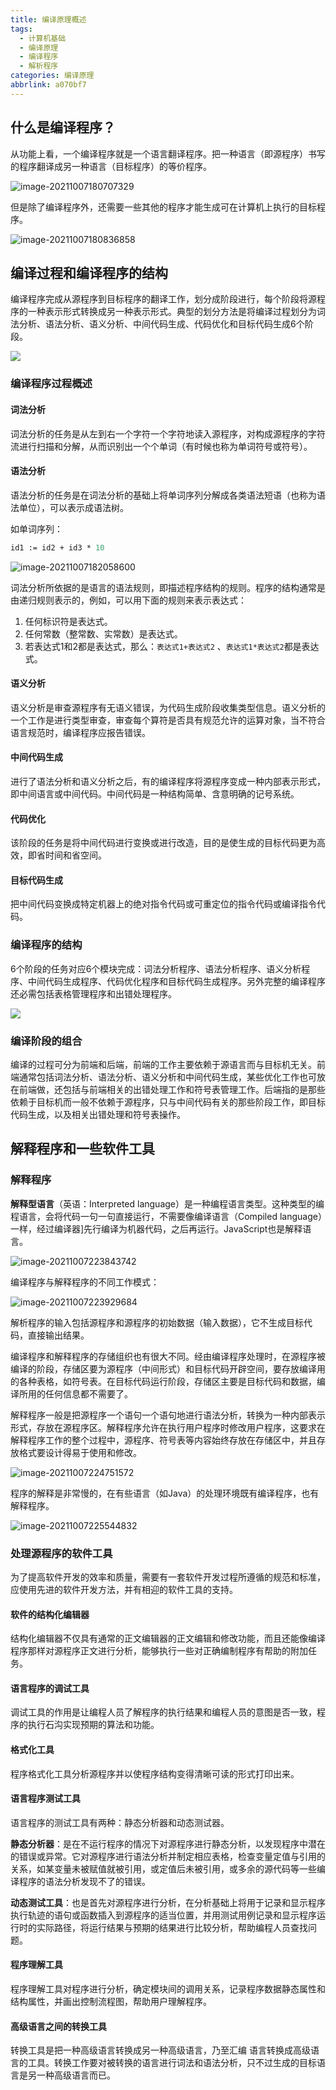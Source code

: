 ```yaml
---
title: 编译原理概述
tags:
  - 计算机基础
  - 编译原理
  - 编译程序
  - 解析程序
categories: 编译原理
abbrlink: a070bf7
---
```


## 什么是编译程序？

从功能上看，一个编译程序就是一个语言翻译程序。把一种语言（即源程序）书写的程序翻译成另一种语言（目标程序）的等价程序。

![image-20211007180707329](/images/image-20211007180707329.png)

但是除了编译程序外，还需要一些其他的程序才能生成可在计算机上执行的目标程序。

![image-20211007180836858](/images/image-20211007180836858.png)

## 编译过程和编译程序的结构

编译程序完成从源程序到目标程序的翻译工作，划分成阶段进行，每个阶段将源程序的一种表示形式转换成另一种表示形式。典型的划分方法是将编译过程划分为词法分析、语法分析、语义分析、中间代码生成、代码优化和目标代码生成6个阶段。

![](/images/image-20211007181312682.png)

### 编译程序过程概述

#### 词法分析

词法分析的任务是从左到右一个字符一个字符地读入源程序，对构成源程序的字符流进行扫描和分解，从而识别出一个个单词（有时候也称为单词符号或符号）。

#### 语法分析

语法分析的任务是在词法分析的基础上将单词序列分解成各类语法短语（也称为语法单位），可以表示成语法树。

如单词序列：

```pascal
id1 := id2 + id3 * 10
```

![image-20211007182058600](/images/image-20211007182058600.png)

词法分析所依据的是语言的语法规则，即描述程序结构的规则。程序的结构通常是由递归规则表示的，例如，可以用下面的规则来表示表达式：

1. 任何标识符是表达式。
2. 任何常数（整常数、实常数）是表达式。
3. 若表达式1和2都是表达式，那么：`表达式1+表达式2` 、`表达式1*表达式2`都是表达式。

#### 语义分析

语义分析是审查源程序有无语义错误，为代码生成阶段收集类型信息。语义分析的一个工作是进行类型审查，审查每个算符是否具有规范允许的运算对象，当不符合语言规范时，编译程序应报告错误。

#### 中间代码生成

进行了语法分析和语义分析之后，有的编译程序将源程序变成一种内部表示形式，即中间语言或中间代码。中间代码是一种结构简单、含意明确的记号系统。

#### 代码优化

该阶段的任务是将中间代码进行变换或进行改造，目的是使生成的目标代码更为高效，即省时间和省空间。

#### 目标代码生成

把中间代码变换成特定机器上的绝对指令代码或可重定位的指令代码或编译指令代码。

### 编译程序的结构

6个阶段的任务对应6个模块完成：词法分析程序、语法分析程序、语义分析程序、中间代码生成程序、代码优化程序和目标代码生成程序。另外完整的编译程序还必需包括表格管理程序和出错处理程序。

![](/images/image-20211007212938427.png)

### 编译阶段的组合

编译的过程可分为前端和后端，前端的工作主要依赖于源语言而与目标机无关。前端通常包括词法分析、语法分析、语义分析和中间代码生成，某些优化工作也可放在前端做，还包括与前端相关的出错处理工作和符号表管理工作。后端指的是那些依赖于目标机而一般不依赖于源程序，只与中间代码有关的那些阶段工作，即目标代码生成，以及相关出错处理和符号表操作。

## 解释程序和一些软件工具

### 解释程序

**解释型语言**（英语：Interpreted language）是一种编程语言类型。这种类型的编程语言，会将代码一句一句直接运行，不需要像编译语言（Compiled language）一样，经过编译器]先行编译为机器代码，之后再运行。JavaScript也是解释语言。

![image-20211007223843742](/images/image-20211007223843742.png)

编译程序与解释程序的不同工作模式：

![image-20211007223929684](/images/image-20211007223929684.png)

解析程序的输入包括源程序和源程序的初始数据（输入数据），它不生成目标代码，直接输出结果。

编译程序和解释程序的存储组织也有很大不同。经由编译程序处理时，在源程序被编译的阶段，存储区要为源程序（中间形式）和目标代码开辟空间，要存放编译用的各种表格，如符号表。在目标代码运行阶段，存储区主要是目标代码和数据，编译所用的任何信息都不需要了。

解释程序一般是把源程序一个语句一个语句地进行语法分析，转换为一种内部表示形式，存放在源程序区。解释程序允许在执行用户程序时修改用户程序，这要求在解释程序工作的整个过程中，源程序、符号表等内容始终存放在存储区中，并且存放格式要设计得易于使用和修改。

![image-20211007224751572](/images/image-20211007224751572.png)

程序的解释是非常慢的，在有些语言（如Java）的处理环境既有编译程序，也有解释程序。

![image-20211007225544832](/images/image-20211007225544832.png)

### 处理源程序的软件工具

为了提高软件开发的效率和质量，需要有一套软件开发过程所遵循的规范和标准，应使用先进的软件开发方法，并有相迎的软件工具的支持。

#### 软件的结构化编辑器

结构化编辑器不仅具有通常的正文编辑器的正文编辑和修改功能，而且还能像编译程序那样对源程序正文进行分析，能够执行一些对正确编制程序有帮助的附加任务。

#### 语言程序的调试工具

调试工具的作用是让编程人员了解程序的执行结果和编程人员的意图是否一致，程序的执行石沟实现预期的算法和功能。

#### 格式化工具

程序格式化工具分析源程序并以使程序结构变得清晰可读的形式打印出来。

#### 语言程序测试工具

语言程序的测试工具有两种：静态分析器和动态测试器。

**静态分析器**：是在不运行程序的情况下对源程序进行静态分析，以发现程序中潜在的错误或异常。它对源程序进行语法分析并制定相应表格，检查变量定值与引用的关系，如某变量未被赋值就被引用，或定值后未被引用，或多余的源代码等一些编译程序的语法分析发现不了的错误。

**动态测试工具**：也是首先对源程序进行分析，在分析基础上将用于记录和显示程序执行轨迹的语句或函数插入到源程序的适当位置，并用测试用例记录和显示程序运行时的实际路径，将运行结果与预期的结果进行比较分析，帮助编程人员查找问题。

#### 程序理解工具

程序理解工具对程序进行分析，确定模块间的调用关系，记录程序数据静态属性和结构属性，并画出控制流程图，帮助用户理解程序。

#### 高级语言之间的转换工具

转换工具是把一种高级语言转换成另一种高级语言，乃至汇编 语言转换成高级语言的工具。转换工作要对被转换的语言进行词法和语法分析，只不过生成的目标语言是另一种高级语言而已。
